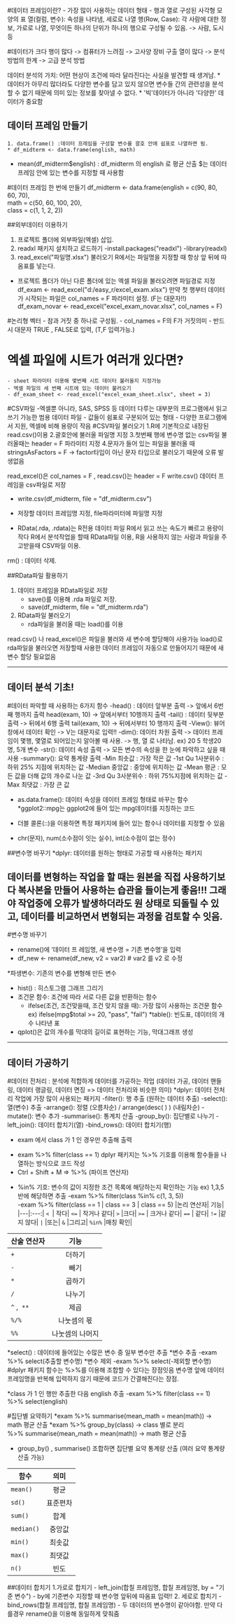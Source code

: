 #데이터 프레임이란?
	- 가장 많이 사용하는 데이터 형태
	- 행과 열로 구성된 사각형 모양의 표
열(컬럼, 변수): 속성을 나타냄, 세로로 나열
행(Row, Case): 각 사람에 대한 정보, 가로로 나열, 무엇이든 하나의 단위가 하나의 행으로 구성될 수 있음. -> 사람, 도시 등 

#데이터가 크다
행이 많다 -> 컴퓨터가 느려짐 -> 고사양 장비 구출
열이 많다 -> 분석방법의 한계 -> 고급 분석 방법

데이터 분석의 가치: 어떤 현상이 조건에 따라 달라진다는 사실을 발견할 때 생겨남.
	* 데이터가 아무리 많더라도 다양한 변수를 담고 있지 않으면 변수들 간의 관련성을 분석할 수 없기 때문에 의미 있는 정보를 찾아낼 수 없다. 
	* '빅'데이터가 아니라 '다양한' 데이터가 중요함
## 데이터 프레임 만들기
	1. data.frame() :데이터 프레임을 구성할 변수를 괄호 안에 쉽표로 나열하면 됨.
	* df_midterm <- data.frame(english, math) 

* mean(df_midterm$english) : df_midterm 의 english 로 평균 산출
	$는 데이터 프레임 안에 있는 변수를 지정할 때 사용함

#데이터 프레임 한 번에 만들기
df_midterm <- data.frame(english = c(90, 80, 60, 70),                        
			   math = c(50, 60, 100, 20),                        
			   class = c(1, 1, 2, 2)) 

##외부데이터 이용하기
1. 프로젝트 폴더에 외부파일(엑셀) 삽입.
2. readxl 패키지 설치하고 로드하기
-install.packages("readxl") 
-library(readxl)
3. read_excel("파일명.xlsx") 불러오기
	R에서는 파일명을 지정할 때 항상 앞 뒤에 따옴표를 넣는다.
* 프로젝트 폴더가 아닌 다른 폴더에 있는 엑셀 파일을 불러오려면 파일경로 지정
	df_exam <- read_excel("d:/easy_r/excel_exam.xlsx")
만약 첫 행부터 데이터가 시작되는 파일은 col_names = F 파라미터 설정. (F는 대문자!!)
df_exam_novar <- read_excel("excel_exam_novar.xlsx", col_names = F) 

#논리형 벡터
	- 참과 거짓 중 하나로 구성됨.
	- col_names = F의 F가 거짓의미
	- 반드시 대문자 TRUE , FALSE로 입력, (T,F 입력가능.)

# 엑셀 파일에 시트가 여러개 있다면?
	- sheet 파라미터 이용해 몇번째 시트 데이터 불러올지 지정가능
	- 엑셀 파일의 세 번째 시트에 있는 데이터 불러오기 
	- df_exam_sheet <- read_excel("excel_exam_sheet.xlsx", sheet = 3)

#CSV파일 
	-엑셀뿐 아니라, SAS, SPSS 등 데이터 다루는 대부분의 프로그램에서 읽고 쓰기 가능한 범용 데이터 파일
	- 값들이 쉼표로 구분되어 있는 형태
	- 다양한 프로그램에서 지원, 엑셀에 비해 용량이 작음
#CSV파일 불러오기
1.R에 기본적으로 내장된 read.csv()이용
2.괄호안에 불러올 파일명 지정
3.첫번째 행에 변수명 없는 csv파일 불러올때는 header = F 파라미터 지정
4.문자가 들어 있는 파일을 불러올 때 stringsAsFactors = F 
-> factor타입이 아닌 문자 타입으로 불러오기 때문에 오류 발생없음

read_excel()은 col_names = F , read.csv()는 header = F
write.csv() 데이터 프레임을 csv파일로 저장
* write.csv(df_midterm, file = "df_midterm.csv")
* 저장할 데이터 프레임명 지정, file파라미터에 파일명 지정

* RData(.rda, .rdata)는 R전용 데이터 파일
			R에서 읽고 쓰는 속도가 빠르고 용량이 작다
R에서 분석작업을 할때 RData파일 이용, R을 사용하지 않는 사람과 파일을 주고받을때 CSV파일 이용.

rm() : 데이터 삭제.

##RData파일 활용하기
1. 데이터 프레임을 RData파일로 저장
	- save()를 이용해 .rda 파일로 저장. 
	- save(df_midterm, file = "df_midterm.rda")
2. RData파일 불러오기
	- rda파일을 불러올 때는  load()를 이용

read.csv() 나 read_excel()은 파일을 불러와 새 변수에 할당해야 사용가능
load()로 rda파일을 불러오면 저장할때 사용한 데이터 프레임이 자동으로 만들어지기 때문에 새 변수 할당 필요없음

-----------------------------------------------------------------------------------------
## 데이터 분석 기초!
#데이터 파악할 때 사용하는 6가지 함수
-head() : 데이터 앞부분 출력 -> 앞에서 6번째 행까지 출력 
	head(exam, 10) -> 앞에서부터 10행까지 출력
-tail() : 데이터 뒷부분 출력 -> 뒤에서 6행 출력
	tail(exam, 10)  -> 뒤에서부터 10 행까지 출력
-View(): 뷰어 창에서 데이터 확인 -> V는 대문자로 입력!!
-dim(): 데이터 차원 출력 -> 데이터 프레임이 몇행, 몇열로 되어있는지 알아볼 때 사용.
			-> 행, 열 로 나타남. ex) 20 5 학생20명, 5개 변수
-str(): 데이터 속성 출력 -> 모든 변수의 속성을 한 눈에 파악하고 싶을 때 사용
-summary(): 요약 통계량 출력
		-Min 최솟값 : 가장 작은 값
		-1st Qu 1사분위수 : 하위 25% 지점에 위치하는 값
		-Median 중앙값 : 중앙에 위치하는 값
		-Mean 평균 : 모든 값을 더해 값의 개수로 나눈 값
		-3rd Qu 3사분위수 : 하위 75%지점에 위치하는 값
		-Max 최댓값 : 가장 큰 값

* as.data.frame(): 데이터 속성을 데이터 프레임 형태로 바꾸는 함수
*ggplot2::mpg는 ggplot2에 들어 있는 mpg데이터를 지칭하는 코드

* 더블 콜론(::)을 이용하면 특정 패키지에 들어 있는 함수나 데이터를 지정할 수 있음
* chr(문자), num(소수점이 잇는 실수), int(소수점이 없는 정수)

##변수명 바꾸기
*dplyr: 데이터를 원하는 형태로 가공할 때 사용하는 패키지

## 데이터를 변형하는 작업을 할 때는 원본을 직접 사용하기보다 복사본을 만들어 사용하는 습관을 들이는게 좋음!!! 그래야 작업중에 오류가 발생하더라도 원 상태로 되돌릴 수 있고, 데이터를 비교하면서 변형되는 과정을 검토할 수 잇음.

#변수명 바꾸기
-  rename()에 ‘데이터 프 레임명, 새 변수명 = 기존 변수명’을 입력
- df_new <- rename(df_new, v2 = var2)  # var2 를 v2 로 수정 

*파생변수: 기존의 변수를 변형해 만든 변수
* hist() : 히스토그램 그래프 그리기
* 조건문 함수: 조건에 따라 서로 다른 값을 반환하는 함수
	- ifelse(조건, 조건맞을때, 조건 맞지 않을 때): 가장 많이 사용하는 조건문 함수
	ex) ifelse(mpg$total >= 20, "pass", "fail")
*table(): 빈도표, 데이터의 개수 나타낸 표
* qplot()은 값의 개수를 막대의 길이로 표현하는 기능, 막대그래프 생성
-----------------------------------------------------------------------------------------------------
## 데이터 가공하기
#데이터 전처리 : 분석에 적합하게 데이터를 가공하는 작업
(데이터 가공, 데이터 핸들링, 데이터 랭글링, 데이터 면징 => 데이터 전처리와 비슷한 의미)
*dplyr: 데이터 전처리 작업에 가장 많이 사용되는 패키지
-filter(): 행 추출 (원하는 데이터 추출)
-select(): 열(변수) 추출
-arrange(): 정렬 (오름차순) / arrange(desc( ) ) (내림차순)
-mutate(): 변수 추가
-summarise(): 통계치 산출
-group_by(): 집단별로 나누기
-left_join(): 데이터 합치기(열)
-bind_rows(): 데이터 합치기(행)

* exam 에서 class 가 1 인 경우만 추출해 출력 
- exam %>% filter(class == 1) 
dplyr 패키지는 %>% 기호를 이용해 함수들을 나열하는 방식으로 코드 작성
 - Ctrl + Shift + M => %>% (파이프 연산자)
* %in% 기호: 변수의 값이 지정한 조건 목록에 해당하는지 확인하는 기능
ex) 1,3,5반에 해당하면 추출 
	-exam %>% filter(class %in% c(1, 3, 5))  
 	-exam %>% filter(class == 1 | class == 3 | class == 5)
|논리 연산자| 기능|
|---|:---:|
`< `| 작다|
`<=` | 작거나 같다|
`>` |크다|
`>=` |  크거나 같다|
`==` | 같다|
`!=` |같지 않다|
`|` |또는|
`&` |그리고|
`%in%` |매칭 확인|

|산술 연산자 | 기능 |
|---|:---:|
`+`| 더하기|
`-` |빼기|
`*` |곱하기|
`/` | 나누기 |
`^` ,` **` | 제곱|
`%/%` | 나눗셈의 몫 |
`%%` |나눗셈의 나머지|

*select() : 데이터에 들어있는 수많은 변수 중 일부 변수만 추출
*변수 추출
	-exam %>% select(추출할 변수명)
*변수 제외
	-exam %>% select(-제외할 변수명)
#dplyr 패키지 함수는 %>%를 이용해 조합할 수 있다는 장점잇음
			변수명 앞에 데이터 프레임명을 반복해 입력하지 않기 때문에 코드가 간결해진다는 장점.

*class 가 1 인 행만 추출한 다음 english 추출 
	-exam %>% filter(class == 1) %>% select(english)

#집단별 요약하기
*exam %>% summarise(mean_math = mean(math))  -> math 평균 산출
*exam %>%   group_by(class)   -> class 별로 분리  
		%>% summarise(mean_math = mean(math))  -> math 평균 산출
 - group_by() , summarise() 조합하면 집단별 요약 통계량 산출 (여러 요약 통계량 산출 가능)

| 함수 | 의미 |
|---|:---:|
`mean()` | 평균 |
`sd()` | 표준편차 |
`sum()` | 합계 |
`median()` | 중앙값 |
`min()` | 최솟값 |
`max()` | 최댓값 |
`n()` | 빈도 |

##데이터 합치기
1.가로로 합치기
	- left_join(합칠 프레임명, 합칠 프레임명, by = "기준 변수")
	- by에 기준변수 지정할 때 변수명 앞뒤에 따옴표 입력!!
2. 세로로 합치기
	- bind_rows(합칠 프레임명, 합칠 프레임명)
	- 두 데이터의 변수명이 같아야함. 만약 다를경우 rename()을 이용해 동일하게 맞춰줌
